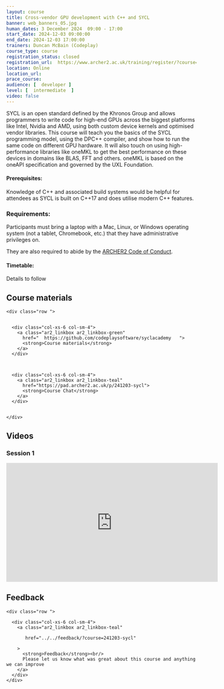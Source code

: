 ```yaml
---
layout: course
title: Cross-vendor GPU development with C++ and SYCL
banner: web_banners_05.jpg 
human_dates: 3 December 2024  09:00 - 17:00  
start_date: 2024-12-03 09:00:00
end_date: 2024-12-03 17:00:00
trainers: Duncan McBain (Codeplay)
course_type: course
registration_status: closed
registration_url:  https://www.archer2.ac.uk/training/register/?course=241203-sycl
location: Online
location_url:
prace_course: 
audience: [  developer ]
level: [  intermediate  ]
video: false
---
```


SYCL is an open standard defined by the Khronos Group and allows programmers to write code for high-end GPUs across the biggest platforms like Intel, Nvidia and AMD, using both custom device kernels and optimised vendor libraries. This course will teach you the basics of the SYCL programming model, using the DPC++ compiler, and show how to run the same code on different GPU hardware. It will also touch on using high-performance libraries like oneMKL to get the best performance on these devices in domains like BLAS, FFT and others. oneMKL is based on the oneAPI specification and governed by the UXL Foundation.



#### Prerequisites:

Knowledge of C++ and associated build systems would be helpful for attendees as SYCL is built on C++17 and does utilise modern C++ features.

### Requirements:

Participants must bring a laptop with a Mac, Linux, or Windows operating system (not a tablet, Chromebook, etc.) that they have administrative privileges on.

They are also required to abide by the [ARCHER2  Code of Conduct](../../../about/policies/code-of-conduct.html). 


#### Timetable:

Details to follow

<section id="service">



<h2><a name="materials">Course materials</a></h2>



    <div class="row ">	

		
      <div class="col-xs-6 col-sm-4">
        <a class="ar2_linkbox ar2_linkbox-green" 
          href="  https://github.com/codeplaysoftware/syclacademy   ">
          <strong>Course materials</strong>         
        </a>
      </div>


 
      <div class="col-xs-6 col-sm-4">
        <a class="ar2_linkbox ar2_linkbox-teal" 
          href="https://pad.archer2.ac.uk/p/241203-sycl">
          <strong>Course Chat</strong>       
        </a>
      </div>
		

 	</div>
		
		

 		
<h2><a name="videos">Videos</a></h2>

<h3>Session 1</h3>

<div>
	<iframe title="Video" width="560" height="315" src="https://www.youtube.com/embed/VK_LwY7VfsU	" frameborder="0" allow="accelerometer; autoplay; encrypted-media; gyroscope; picture-in-picture" allowfullscreen></iframe>
</div>

<!--

<h3>Session 2</h3>

<div>
	<iframe title="Video" width="560" height="315" src="https://www.youtube.com/embed/xxxxxxxxxxx" frameborder="0" allow="accelerometer; autoplay; encrypted-media; gyroscope; picture-in-picture" allowfullscreen></iframe>
</div>

 -->






<h2><a name="feedback">Feedback</a></h2>


    <div class="row ">	

      <div class="col-xs-6 col-sm-4">
        <a class="ar2_linkbox ar2_linkbox-teal" 

           href="../../feedback/?course=241203-sycl" 

		>
          <strong>Feedback</strong><br/>
          Please let us know what was great about this course and anything we can improve
        </a>
      </div>
    </div>
		
	

 
</section>


